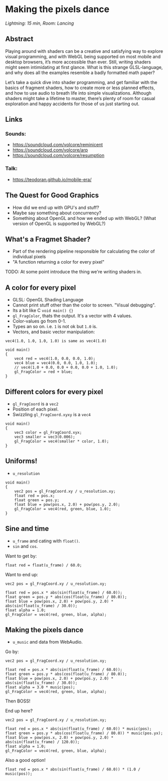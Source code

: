 Making the pixels dance
=======================
_Lightning: 15 min, Room: Lancing_

Abstract
--------
Playing around with shaders can be a creative and satisfying way to explore visual programming, and with WebGL being supported on most mobile and desktop browsers, it’s more accessible than ever. Still, writing shaders might seem intimidating at first glance. What is this strange GLSL-language, and why does all the examples resemble a badly formatted math paper?

Let’s take a quick dive into shader programming, and get familiar with the basics of fragment shaders, how to create more or less planned effects, and how to use audio to breath life into simple visualizations. Although shaders might take a lifetime to master, there’s plenty of room for casual exploration and happy accidents for those of us just starting out.

Links
-----
### Sounds:
* https://soundcloud.com/volcore/reminicent
* https://soundcloud.com/volcore/arp
* https://soundcloud.com/volcore/resumption

### Talk:
* https://teodoran.github.io/mobile-era/



The Quest for Good Graphics
---------------------------
* How did we end up with GPU's and stuff?
* Maybe say something about concurrency?
* Something about OpenGL and how we ended up with WebGL? (What version of OpenGL is supported by WebGL?)

What's a Fragmet Shader?
------------------------
* Part of the rendering pipeline responsible for calculating the color of individual pixels
* "A function returning a color for every pixel"

TODO: At some point introduce the thing we're writing shaders in.

A color for every pixel
-----------------------
* GLSL: OpenGL Shading Language
* Cannot print stuff other than the color to screen. "Visual debugging".
* Its a bit like C `void main() {}`
* `gl_FragColor`, thats the output. It's a vector with 4 values.
* Color-values go from 0-1.
* Types an so on. i.e. `1` is not ok but `1.0` is.
* Vectors, and basic vector manipulation:

```
vec4(1.0, 1.0, 1.0, 1.0) is same as vec4(1.0)
```

```
void main()
{
    vec4 red = vec4(1.0, 0.0, 0.0, 1.0);
    vec4 blue = vec4(0.0, 0.0, 1.0, 1.0);
    // vec4(1.0 + 0.0, 0.0 + 0.0, 0.0 + 1.0, 1.0);
    gl_FragColor = red + blue;
}
```

Different colors for every pixel
--------------------------------
* `gl_FragCoord` is a `vec2`
* Position of each pixel.
* Swizzling `gl_FragCoord.xyxy` is a `vec4`

```
void main()
{
    vec3 color = gl_FragCoord.xyx;
    vec3 smaller = vec3(0.006);
    gl_FragColor = vec4(smaller * color, 1.0);
}
```

Uniforms!
---------
* `u_resolution`

```
void main()
{
    vec2 pos = gl_FragCoord.xy / u_resolution.xy;
    float red = pos.x;
    float green = pos.y;
    float blue = pow(pos.x, 2.0) + pow(pos.y, 2.0);
    gl_FragColor = vec4(red, green, blue, 1.0);
}
```

Sine and time
-------------
* `u_frame` and cating with `float()`.
* `sin` and `cos`.

Want to get by:
```
float red = float(u_frame) / 60.0;
```

Want to end up:
```
vec2 pos = gl_FragCoord.xy / u_resolution.xy;

float red = pos.x * abs(sin(float(u_frame) / 60.0));
float green = pos.y * abs(cos(float(u_frame) / 80.0));
float blue = pow(pos.x, 2.0) + pow(pos.y, 2.0) * abs(sin(float(u_frame) / 30.0));
float alpha = 1.0;
gl_FragColor = vec4(red, green, blue, alpha);
```

Making the pixels dance
-------------
* `u_music` and data from WebAudio.

Go by:
```
vec2 pos = gl_FragCoord.xy / u_resolution.xy;

float red = pos.x * abs(sin(float(u_frame) / 60.0));
float green = pos.y * abs(cos(float(u_frame) / 80.0));
float blue = pow(pos.x, 2.0) + pow(pos.y, 2.0) * abs(sin(float(u_frame) / 30.0));
float alpha = 3.0 * music(pos);
gl_FragColor = vec4(red, green, blue, alpha);
```
Then BOSS!

End up here?
```
vec2 pos = gl_FragCoord.xy / u_resolution.xy;

float red = pos.x * abs(sin(float(u_frame) / 60.0)) * music(pos);
float green = pos.y * abs(cos(float(u_frame) / 80.0)) * music(pos.yx);
float blue = pow(pos.x, 2.0) + pow(pos.y, 2.0) * abs(sin(float(u_frame) / 120.0));
float alpha = 1.0;
gl_FragColor = vec4(red, green, blue, alpha);
```

Also a good option!
```
float red = pos.x * abs(sin(float(u_frame) / 60.0)) * (1.0 / music(pos));
```